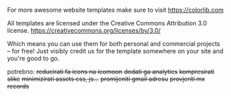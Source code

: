 For more awesome website templates make sure to visit https://colorlib.com

All templates are licensed under the Creative Commons Attribution 3.0 license. https://creativecommons.org/licenses/by/3.0/

Which means you can use them for both personal and commercial projects – for free! Just visibly credit us for the template somewhere on your site and you're good to go.


potrebno:
~~reducirati fa icons na icomoon~~
~~dodati ga analytics~~
~~kompresirati slike~~
~~minimizirati assets css, js...~~
~~promijeniti gmail adresu~~
~~provjeriti mx records~~
